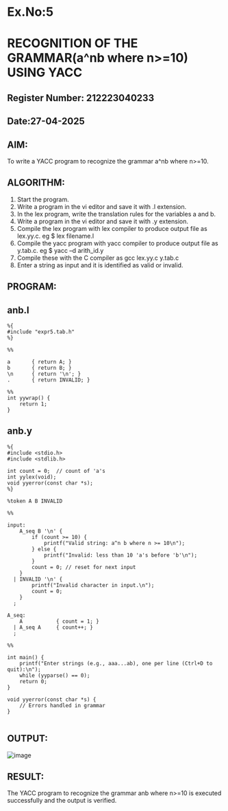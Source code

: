 # Ex.No:5
# RECOGNITION OF THE GRAMMAR(a^nb where n>=10) USING YACC
## Register Number: 212223040233
## Date:27-04-2025
## AIM:
To write a YACC program to recognize the grammar a^nb where n>=10.
## ALGORITHM:
1.	Start the program.
2.	Write a program in the vi editor and save it with .l extension.
3.	In the lex program, write the translation rules for the variables a and b.
4.	Write a program in the vi editor and save it with .y extension.
5.	Compile the lex program with lex compiler to produce output file as lex.yy.c. eg $ lex filename.l
6.	Compile the yacc program with yacc compiler to produce output file as y.tab.c. eg $ yacc –d arith_id.y
7.	Compile these with the C compiler as gcc lex.yy.c y.tab.c
8.	Enter a string as input and it is identified as valid or invalid.
## PROGRAM:

## anb.l

```
%{
#include "expr5.tab.h"
%}

%%

a       { return A; }
b       { return B; }
\n      { return '\n'; }
.       { return INVALID; }

%%
int yywrap() {
    return 1;
}

```

## anb.y

```
%{
#include <stdio.h>
#include <stdlib.h>

int count = 0;  // count of 'a's
int yylex(void);
void yyerror(const char *s);
%}

%token A B INVALID

%%

input:
    A_seq B '\n' {
        if (count >= 10) {
            printf("Valid string: a^n b where n >= 10\n");
        } else {
            printf("Invalid: less than 10 'a's before 'b'\n");
        }
        count = 0; // reset for next input
    }
  | INVALID '\n' {
        printf("Invalid character in input.\n");
        count = 0;
    }
  ;

A_seq:
    A           { count = 1; }
  | A_seq A     { count++; }
  ;

%%

int main() {
    printf("Enter strings (e.g., aaa...ab), one per line (Ctrl+D to quit):\n");
    while (yyparse() == 0);
    return 0;
}

void yyerror(const char *s) {
    // Errors handled in grammar
}


```
## OUTPUT:

![image](https://github.com/user-attachments/assets/ba76c269-f2a6-43db-bc3a-981606b240b9)

## RESULT:
The YACC program to recognize the grammar anb where n>=10 is executed successfully and the output is verified.
